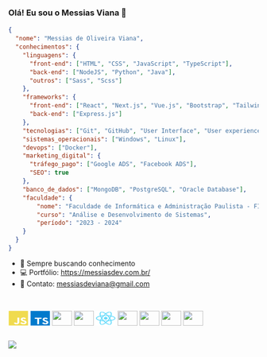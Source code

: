 ### Olá! Eu sou o Messias Viana 👋

```JSON
{
  "nome": "Messias de Oliveira Viana",
  "conhecimentos": {
    "linguagens": {
      "front-end": ["HTML", "CSS", "JavaScript", "TypeScript"],
      "back-end": ["NodeJS", "Python", "Java"],
      "outros": ["Sass", "Scss"]
    },
    "frameworks": {
      "front-end": ["React", "Next.js", "Vue.js", "Bootstrap", "TailwindCss"],
      "back-end": ["Express.js"]
    },
    "tecnologias": ["Git", "GitHub", "User Interface", "User experience"],
    "sistemas_operacionais": ["Windows", "Linux"],
    "devops": ["Docker"],
    "marketing_digital": {
      "tráfego_pago": ["Google ADS", "Facebook ADS"],
      "SEO": true
    },
    "banco_de_dados": ["MongoDB", "PostgreSQL", "Oracle Database"],
    "faculdade": {
        "nome": "Faculdade de Informática e Administração Paulista - FIAP",
        "curso": "Análise e Desenvolvimento de Sistemas",
        "período": "2023 - 2024"
    }
  }
}
```


- 🌱 Sempre buscando conhecimento
- 💻 Portfólio: https://messiasdev.com.br/
- 💬 Contato: messiasdeviana@gmail.com

##
  
<div style="display: inline_block"><br>
  <img align="center"  height="30" width="40" src="https://raw.githubusercontent.com/devicons/devicon/master/icons/javascript/javascript-plain.svg">
  <img align="center"  height="30" width="40" src="https://raw.githubusercontent.com/devicons/devicon/master/icons/typescript/typescript-plain.svg">
  <img align="center"  height="30" width="40" src="https://cdn.jsdelivr.net/gh/devicons/devicon/icons/nodejs/nodejs-original.svg"> 
  <img align="center"  height="30" width="40" src="https://cdn.jsdelivr.net/gh/devicons/devicon/icons/nextjs/nextjs-line.svg">
  <img align="center"  height="30" width="40" src="https://raw.githubusercontent.com/devicons/devicon/master/icons/react/react-original.svg">
  <img align="center"  height="30" width="40" src="https://cdn.jsdelivr.net/gh/devicons/devicon/icons/python/python-original.svg">
  <img align="center"  height="30" width="40" src="https://cdn.jsdelivr.net/gh/devicons/devicon/icons/java/java-original.svg">
  <img align="center"  height="30" width="40" src="https://cdn.jsdelivr.net/gh/devicons/devicon/icons/docker/docker-original.svg">
  <img align="center"  height="30" width="40" src="https://cdn.jsdelivr.net/gh/devicons/devicon/icons/git/git-original.svg">
</div>

  ##
  
  <div>
  <a href = "mailto:messiasdeviana@gmail.com"><img src="https://img.shields.io/badge/-Gmail-%23333?style=for-the-badge&logo=gmail&logoColor=white" target="_blank"></a>
  </div>
